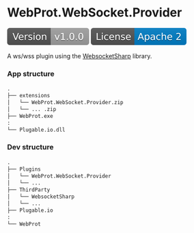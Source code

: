 WebProt.WebSocket.Provider
======

![](/images/version.svg) ![](/images/license.svg)

A ws/wss plugin using the [WebsocketSharp](https://github.com/sta/websocket-sharp) library.

### App structure
    .
	├── extensions
    │   └── WebProt.WebSocket.Provider.zip
    │   └── ... .zip
	├── WebProt.exe
	:
	└── Plugable.io.dll
	
### Dev structure
    .
	├── Plugins
    │   └── WebProt.WebSocket.Provider
    │   └── ...
	├── ThirdParty
    │   └── WebsocketSharp
    │   └── ...
	├── Plugable.io
	:
	└── WebProt